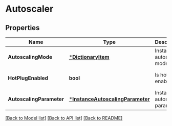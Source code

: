 # Autoscaler

## Properties
Name | Type | Description | Notes
------------ | ------------- | ------------- | -------------
**AutoscalingMode** | [***DictionaryItem**](DictionaryItem.md) | Instance autoscaling mode | [optional] [default to null]
**HotPlugEnabled** | **bool** | Is hotplug enabled | [optional] [default to null]
**AutoscalingParameter** | [***InstanceAutoscalingParameter**](InstanceAutoscalingParameter.md) | Instance autoscaling parameter | [optional] [default to null]

[[Back to Model list]](../README.md#documentation-for-models) [[Back to API list]](../README.md#documentation-for-api-endpoints) [[Back to README]](../README.md)


